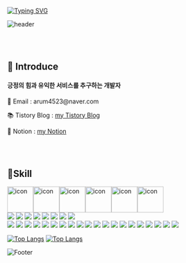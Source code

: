 
<a href="https://git.io/typing-svg"><img src="https://readme-typing-svg.herokuapp.com?font=Fira+Code&pause=1000&color=15485F&width=435&lines=%EC%95%88%EB%85%95%ED%95%98%EC%84%B8%EC%9A%94!%F0%9F%91%8B+arumPark%EC%9E%85%EB%8B%88%EB%8B%A4" alt="Typing SVG" /></a>

![header](https://capsule-render.vercel.app/api?type=soft&color=auto&height=400&section=header&text=%30Park%20ARUM's%20GitHub%30&fontSize=90)


<br/><br/>

## 👏 Introduce

<h4>긍정의 힘과 유익한 서비스를 추구하는 개발자</h4>
<p>📧 Email  : arum4523@naver.com</p>
<p>📚 Tistory Blog : <a href="https://codingnewbie.tistory.com/" target="_blank">my Tistory Blog</a></p>
<p>📗 Notion : <a href="https://www.notion.so/99b8842aa02346ada265218310d30df3?pvs=4" target="_blank">my Notion</a></p>
      
<br/><br/>

## 🔧Skill 

<div style="display: flex; align-items: flex-start;"><img src="https://techstack-generator.vercel.app/js-icon.svg" alt="icon" width="60" height="60" /><img src="https://techstack-generator.vercel.app/react-icon.svg" alt="icon" width="60" height="60" /><img src="https://techstack-generator.vercel.app/redux-icon.svg" alt="icon" width="60" height="60" /><img src="https://techstack-generator.vercel.app/ts-icon.svg" alt="icon" width="60" height="60" /><img src="https://techstack-generator.vercel.app/restapi-icon.svg" alt="icon" width="60" height="60" /><img src="https://techstack-generator.vercel.app/mysql-icon.svg" alt="icon" width="60" height="60" /></div>

<span>
<!-- <p>Front-end</p>   -->
  <img src="https://img.shields.io/badge/html5-E34F26?style=for-the-badge&logo=html5&logoColor=white" />
  <img src="https://img.shields.io/badge/JavaScript-F7DF1E?style=for-the-badge&logo=JavaScript&logoColor=white"/>
  <img src="https://img.shields.io/badge/css-1572B6?style=for-the-badge&logo=css3&logoColor=white" />
  <img src="https://img.shields.io/badge/Bootstrap-7952B3?style=for-the-badge&logo=Bootstrap&logoColor=white" />
  <img src="https://img.shields.io/badge/React-61DAFB?style=for-the-badge&logo=React&logoColor=white" />
  <img src="https://img.shields.io/badge/Redux-764ABC?style=for-the-badge&logo=Redux&logoColor=white" />
  <img src="https://img.shields.io/badge/styled-components-DB7093?style=for-the-badge&logo=styled-components&logoColor=white" />
  <img src="https://img.shields.io/badge/TypeScript-3178C6?style=for-the-badge&logo=TypeScript&logoColor=white" />
       
</span>
    
    
<br>
           
<span>
<!-- <p>Back-end</p>   -->
  <img src="https://img.shields.io/badge/Node.js-339933?style=for-the-badge&logo=Node.js&logoColor=white" />
  <img src="https://img.shields.io/badge/Express-000000?style=for-the-badge&logo=Express&logoColor=white" />
  <img src="https://img.shields.io/badge/jQuery-0769AD?style=for-the-badge&logo=jQuery&logoColor=white" />
  <img src="https://img.shields.io/badge/Sequelize-52B0E7?style=for-the-badge&logo=Sequelize&logoColor=white" />
  <img src="https://img.shields.io/badge/MySQL-4479A1?style=for-the-badge&logo=MySQL&logoColor=white" />
  <img src="https://img.shields.io/badge/Java-007396?style=for-the-badge&logo=Java&logoColor=white" />
  <img src="https://img.shields.io/badge/Spring Boot-6DB33F?style=for-the-badge&logo=Spring Boot&logoColor=white" />
  <img src="https://img.shields.io/badge/Socket.io-000000?style=for-the-badge&logo=Socket.io&logoColor=white" />
  <img src="https://img.shields.io/badge/FileZilla-BF0000?style=for-the-badge&logo=FileZilla&logoColor=white" />
</span>
    
    

<!-- <p>Collaboration Tools</p>              -->
<span>         
   <img src="https://img.shields.io/badge/Slack-4A154B?style=for-the-badge&logo=Slack&logoColor=white" />
   <img src="https://img.shields.io/badge/Git-F05032?style=for-the-badge&logo=Git&logoColor=white" />
   <img src="https://img.shields.io/badge/Github-181717?style=for-the-badge&logo=Github&logoColor=white" />
   <img src="https://img.shields.io/badge/Notion-000000?style=for-the-badge&logo=Notion&logoColor=white" />
   <img src="https://img.shields.io/badge/Figma-F24E1E?style=for-the-badge&logo=Figma&logoColor=white" />
</span>
    
    

<!-- <p>Development Tools</p>              -->
<span>  
   <img src="https://img.shields.io/badge/Visual Studio Code-007ACC?style=for-the-badge&logo=Visual Studio Code&logoColor=white" />
   <img src="https://img.shields.io/badge/IntelliJ IDEA-000000?style=for-the-badge&logo=IntelliJ IDEA&logoColor=white" />
</span>
    

<!-- <p>Etc</p> -->
<span>         
   <img src="https://img.shields.io/badge/Adobe Photoshop-31A8FF?style=for-the-badge&logo=Adobe Photoshop&logoColor=white" />
   <img src="https://img.shields.io/badge/Adobe Illustrator-FF9A00?style=for-the-badge&logo=Adobe Illustrator&logoColor=white" />
   <img src="https://img.shields.io/badge/Adobe InDesign-FF3366?style=for-the-badge&logo=Adobe InDesign&logoColor=white" />
   <img src="https://img.shields.io/badge/Adobe Adobe Lightroom-31A8FF?style=for-the-badge&logo=Adobe Adobe Lightroom&logoColor=white" />
</span> 

[![Top Langs](https://github-readme-stats.vercel.app/api/top-langs/?username=AHRUMPARK&layout=compact)](https://github.com/AHRUMPARK/github-readme-stats)
[![Top Langs](https://github-readme-stats.vercel.app/api/top-langs/?username=AHRUMPARK)](https://github.com/AHRUMPARK/github-readme-stats)



![Footer](https://capsule-render.vercel.app/api?type=waving&color=auto&height=200&section=footer)
